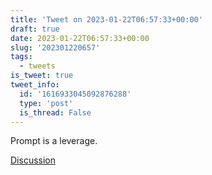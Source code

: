 ```yaml
---
title: 'Tweet on 2023-01-22T06:57:33+00:00'
draft: true
date: 2023-01-22T06:57:33+00:00
slug: '202301220657'
tags:
  - tweets
is_tweet: true
tweet_info:
  id: '1616933045092876288'
  type: 'post'
  is_thread: False
---
```




Prompt is a leverage.

[Discussion](https://x.com/sytelus/status/1616933045092876288)
